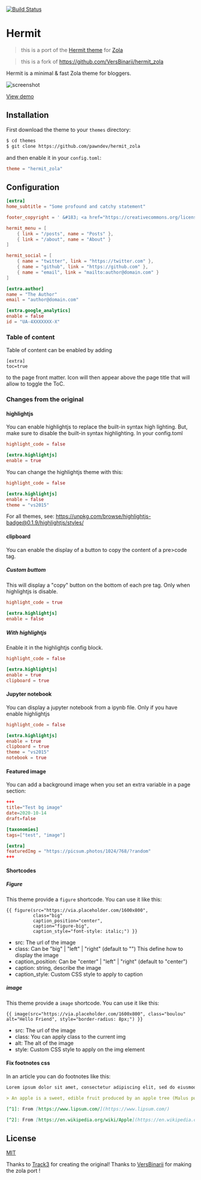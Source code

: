 [![Build Status](https://travis-ci.org/VersBinarii/hermit_zola.svg?branch=master)](https://travis-ci.org/VersBinarii/hermit_zola)

# Hermit 

> this is a port of the [Hermit theme](https://github.com/Track3/hermit) for [Zola](https://www.getzola.org/)

> this is a fork of https://github.com/VersBinarii/hermit_zola

Hermit is a  minimal & fast Zola theme for bloggers.

![screenshot](hermit_zola.png)

[View demo](https://pawndev-hermit-zola.netlify.app/)

## Installation

First download the theme to your `themes` directory:

```bash
$ cd themes
$ git clone https://github.com/pawndev/hermit_zola
```
and then enable it in your `config.toml`:

```toml
theme = "hermit_zola"
```

## Configuration

```toml
[extra]
home_subtitle = "Some profound and catchy statement"

footer_copyright = ' &#183; <a href="https://creativecommons.org/licenses/by-nc/4.0/" target="_blank" rel="noopener">CC BY-NC 4.0</a>'

hermit_menu = [
    { link = "/posts", name = "Posts" },
    { link = "/about", name = "About" }
]

hermit_social = [
    { name = "twitter", link = "https://twitter.com" },
    { name = "github", link = "https://github.com" },
    { name = "email", link = "mailto:author@domain.com" }
]

[extra.author]
name = "The Author"
email = "author@domain.com"

[extra.google_analytics]
enable = false
id = "UA-4XXXXXXX-X"
```

### Table of content
Table of content can be enabled by adding 
```
[extra]
toc=true
```
to the page front matter. Icon will then appear above the page title that will
allow to toggle the ToC.

### Changes from the original

#### highlightjs

You can enable highlightjs to replace the built-in syntax high lighting.
But, make sure to disable the built-in syntax highlighting.
In your config.toml


```toml
highlight_code = false

[extra.highlightjs]
enable = true
```

You can change the highlightjs theme with this:

```toml
highlight_code = false

[extra.highlightjs]
enable = false
theme = "vs2015"
```

For all themes, see: https://unpkg.com/browse/highlightjs-badge@0.1.9/highlightjs/styles/

#### clipboard

You can enable the display of a button to copy the content of a pre>code tag.

##### Custom buttom

This will display a "copy" button on the bottom of each pre tag.
Only when highlightjs is disable.

```toml
highlight_code = true
       
[extra.highlightjs]
enable = false
```

##### With highlightjs

Enable it in the highlightjs config block.

```toml
highlight_code = false

[extra.highlightjs]
enable = true
clipboard = true
```

#### Jupyter notebook

You can display a jupyter notebook from a ipynb file. Only if you have enable highlightjs

```toml
highlight_code = false

[extra.highlightjs]
enable = true
clipboard = true
theme = "vs2015"
notebook = true
```

#### Featured image

You can add a background image when you set an extra variable in a page section:

```toml
+++
title="Test bg image"
date=2020-10-14
draft=false

[taxonomies]
tags=["test", "image"]

[extra]
featuredImg = "https://picsum.photos/1024/768/?random"
+++
```

#### Shortcodes

##### Figure

This theme provide a `figure` shortcode. You can use it like this:

```
{{ figure(src="https://via.placeholder.com/1600x800",
          class="big"
          caption_position="center",
          caption="figure-big",
          caption_style="font-style: italic;") }}
```

- src: The url of the image
- class: Can be "big" | "left" | "right" (default to "") This define how to display the image
- caption_position: Can be "center" | "left" | "right" (default to "center")
- caption: string, describe the image
- caption_style: Custom CSS style to apply to caption

##### image

This theme provide a `image` shortcode. You can use it like this:

```
{{ image(src="https://via.placeholder.com/1600x800", class="boulou" alt="Hello Friend", style="border-radius: 8px;") }}
```

- src: The url of the image
- class: You can apply class to the current img
- alt: The alt of the image
- style: Custom CSS style to apply on the img element

#### Fix footnotes css

In an article you can do footnotes like this:

```markdown
Lorem ipsum dolor sit amet, consectetur adipiscing elit, sed do eiusmod tempor incididunt ut labore et dolore magna aliqua. Ut enim ad minim veniam, quis nostrud exercitation ullamco laboris nisi ut aliquip ex ea commodo consequat. Duis aute irure dolor in reprehenderit in voluptate velit esse cillum dolore eu fugiat nulla pariatur. Excepteur sint occaecat cupidatat non proident, sunt in culpa qui officia deserunt mollit anim id est laborum.[^1]

> An apple is a sweet, edible fruit produced by an apple tree (Malus pumila). Apple trees are cultivated worldwide, and are the most widely grown species in the genus Malus. The tree originated in Central Asia, where its wild ancestor, Malus sieversii, is still found today. Apples have been grown for thousands of years in Asia and Europe, and were brought to North America by European colonists. Apples have religious and mythological significance in many cultures, including Norse, Greek and European Christian traditions.[^2]

[^1]: From [https://www.lipsum.com/](https://www.lipsum.com/)

[^2]: From [https://en.wikipedia.org/wiki/Apple](https://en.wikipedia.org/wiki/Apple)
```

## License

[MIT](LICENSE)

Thanks to [Track3](https://github.com/Track3) for creating the original!
Thanks to [VersBinarii](https://github.com/VersBinarii) for making the zola port !